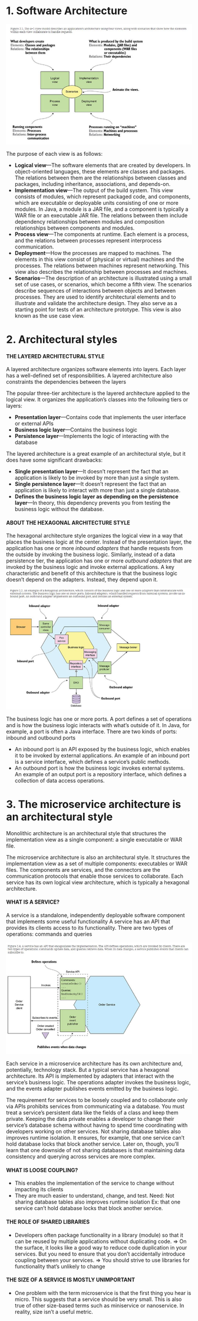 # 1. Software Architecture

![4modeladdone.JPG](assets/4modeladdone.JPG?t=1700575734472)

The purpose of each view is as follows:

- **Logical view**—The software elements that are created by developers. In object-oriented languages, these elements are classes and packages. The relations between them are the relationships between classes and packages, including inheritance, associations, and depends-on.
- **Implementation view**—The output of the build system. This view consists of modules, which represent packaged code, and components, which are executable or deployable units consisting of one or more modules. In Java, a module is a JAR file, and a component is typically a WAR file or an executable JAR file. The relations between them include dependency relationships between modules and composition relationships between components and modules.
- **Process view**—The components at runtime. Each element is a process, and the relations between processes represent interprocess communication.
- **Deployment**—How the processes are mapped to machines. The elements in this view consist of (physical or virtual) machines and the processes. The relations between machines represent networking. This view also describes the relationship between processes and machines.
- **Scenarios**—The description of an architecture is illustrated using a small set of use cases, or scenarios, which become a fifth view. The scenarios describe sequences of interactions between objects and between processes. They are used to identify architectural elements and to illustrate and validate the architecture design. They also serve as a starting point for tests of an architecture prototype. This view is also known as the use case view.

# 2. Architectural styles

#### THE LAYERED ARCHITECTURAL STYLE

A layered architecture organizes software elements into layers. Each layer has a well-defined set of responsibilities. A layered architecture also constraints the dependencies between the layers

The popular three-tier architecture is the layered architecture applied to the logical view. It organizes the application’s classes into the following tiers or layers:

- **Presentation layer**—Contains code that implements the user interface or external APIs
- **Business logic layer**—Contains the business logic
- **Persistence layer**—Implements the logic of interacting with the database

The layered architecture is a great example of an architectural style, but it does have some significant drawbacks:

- **Single presentation layer**—It doesn’t represent the fact that an application is likely to be invoked by more than just a single system.
- **Single persistence layer**—It doesn’t represent the fact that an application is likely to interact with more than just a single database.
- **Defines the business logic layer as depending on the persistence layer**—In theory, this dependency prevents you from testing the business logic without the database.

#### ABOUT THE HEXAGONAL ARCHITECTURE STYLE

The hexagonal architecture style organizes the logical view in a way that places the business logic at the center. Instead of the presentation layer, the application has one or more *inbound adapters* that handle requests from the outside by invoking the business logic. Similarly, instead of a data persistence tier, the application has one or more *outbound adapters* that are invoked by the business logic and invoke external applications. A key characteristic and benefit of this architecture is that the business logic doesn’t depend on the adapters. Instead, they depend upon it.

![hexaarchitech.JPG](assets/hexaarchitech.JPG?t=1700577745726)

The business logic has one or more ports. A port defines a set of operations and is how the business logic interacts with what’s outside of it. In Java, for example, a port is often a Java interface. There are two kinds of ports: inbound and outbound ports

- An inbound port is an API exposed by the business logic, which enables it to be invoked by external applications. An example of an inbound port is a service interface, which defines a service’s public methods.
- An outbound port is how the business logic invokes external systems. An example of an output port is a repository interface, which defines a collection of data access operations.

# 3. The microservice architecture is an architectural style

Monolithic architecture is an architectural style that structures the implementation view as a single component: a single executable or WAR file.

The microservice architecture is also an architectural style. It structures the implementation view as a set of multiple components: executables or WAR files. 
The components are services, and the connectors are the communication protocols that enable those services to collaborate. Each service has its own logical view architecture, which is typically a hexagonal architecture.

#### WHAT IS A SERVICE?

A service is a standalone, independently deployable software component that implements some useful functionality
A service has an API that provides its clients access to its functionality. There are two types of operations: commands and queries

![service.JPG](assets/service.JPG?t=1700581056703)

Each service in a microservice architecture has its own architecture and, potentially, technology stack. But a typical service has a hexagonal architecture. Its API is implemented by adapters that interact with the service’s business logic. The operations adapter invokes the business logic, and the events adapter publishes events emitted by the business logic.

The requirement for services to be loosely coupled and to collaborate only via APIs prohibits services from communicating via a database. You must treat a service’s persistent data like the fields of a class and keep them private. Keeping the data private enables a developer to change their service’s database schema without having to spend time coordinating with developers working on other services. Not sharing database tables also improves runtime isolation. It ensures, for example, that one service can’t hold database locks that block another service. Later on, though, you’ll learn that one downside of not sharing databases is that maintaining data consistency and querying across services are more complex.
#### WHAT IS LOOSE COUPLING?
- This enables the implementation of the service to change without impacting its clients
- They are much easier to understand, change, and test.
Need: Not sharing database tables also improves runtime isolation
Ex: that one service can’t hold database locks that block another service.
 
#### THE ROLE OF SHARED LIBRARIES
- Developers often package functionality in a library (module) so that it can be reused by multiple applications without duplicating code.
=> On the surface, it looks like a good way to reduce code duplication in your services. But you need to ensure that you don’t accidentally introduce coupling between your services.
=> You should strive to use libraries for functionality that’s unlikely to change

#### THE SIZE OF A SERVICE IS MOSTLY UNIMPORTANT
- One problem with the term microservice is that the first thing you hear is micro. This suggests that a service should be very small. This is also true of other size-based terms such as miniservice or nanoservice. In reality, size isn’t a useful metric.


